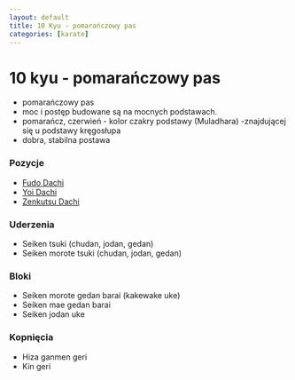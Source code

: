```yaml
---
layout: default
title: 10 Kyu - pomarańczowy pas
categories: [karate]
---
```



# 10 kyu - pomarańczowy pas 

* pomarańczowy pas
* moc i postęp budowane są na mocnych podstawach.
* pomarańcz, czerwień  - kolor czakry podstawy (Muladhara) -znajdującej się u podstawy kręgosłupa
* dobra, stabilna postawa

### Pozycje

* [Fudo Dachi](/karate_pozycje/fudo-dachi)
* [Yoi Dachi](/karate_pozycje/yoi-dachi)
* [Zenkutsu Dachi](/karate_pozycje/zenkutsu-dachi)

### Uderzenia

* Seiken tsuki (chudan, jodan, gedan)
* Seiken morote tsuki (chudan, jodan, gedan)

### Bloki

* Seiken morote gedan barai (kakewake uke)
* Seiken mae gedan barai
* Seiken jodan uke
  
### Kopnięcia

* Hiza ganmen geri
* Kin geri

